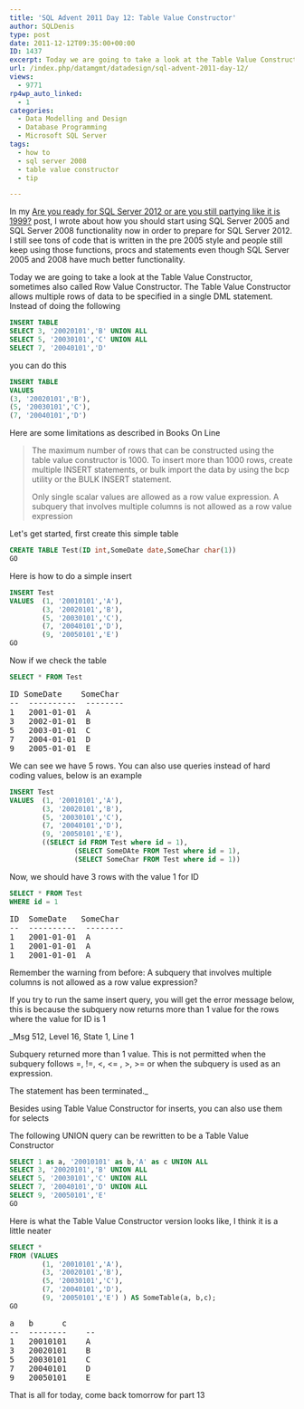 ```yaml
---
title: 'SQL Advent 2011 Day 12: Table Value Constructor'
author: SQLDenis
type: post
date: 2011-12-12T09:35:00+00:00
ID: 1437
excerpt: Today we are going to take a look at the Table Value Constructor, sometimes also called Row Value Constructor. The Table Value Constructor allows multiple rows of data to be specified in a single DML statement.
url: /index.php/datamgmt/datadesign/sql-advent-2011-day-12/
views:
  - 9771
rp4wp_auto_linked:
  - 1
categories:
  - Data Modelling and Design
  - Database Programming
  - Microsoft SQL Server
tags:
  - how to
  - sql server 2008
  - table value constructor
  - tip

---
```

In my [Are you ready for SQL Server 2012 or are you still partying like it is 1999?][1] post, I wrote about how you should start using SQL Server 2005 and SQL Server 2008 functionality now in order to prepare for SQL Server 2012. I still see tons of code that is written in the pre 2005 style and people still keep using those functions, procs and statements even though SQL Server 2005 and 2008 have much better functionality.

Today we are going to take a look at the Table Value Constructor, sometimes also called Row Value Constructor. The Table Value Constructor allows multiple rows of data to be specified in a single DML statement. Instead of doing the following

```sql
INSERT TABLE
SELECT 3, '20020101','B' UNION ALL 
SELECT 5, '20030101','C' UNION ALL 
SELECT 7, '20040101','D'
```

you can do this

```sql
INSERT TABLE
VALUES
(3, '20020101','B'), 
(5, '20030101','C'), 
(7, '20040101','D')
```

Here are some limitations as described in Books On Line

> The maximum number of rows that can be constructed using the table value constructor is 1000. To insert more than 1000 rows, create multiple INSERT statements, or bulk import the data by using the bcp utility or the BULK INSERT statement.
> 
> Only single scalar values are allowed as a row value expression. A subquery that involves multiple columns is not allowed as a row value expression

Let's get started, first create this simple table

```sql
CREATE TABLE Test(ID int,SomeDate date,SomeChar char(1))
GO
```
Here is how to do a simple insert

```sql
INSERT Test
VALUES  (1, '20010101','A'),
		(3, '20020101','B'), 
		(5, '20030101','C'), 
		(7, '20040101','D'), 
		(9, '20050101','E')
GO
```

Now if we check the table

```sql
SELECT * FROM Test
```

<pre>ID	SomeDate	SomeChar
--  ----------  --------
1	2001-01-01	A
3	2002-01-01	B
5	2003-01-01	C
7	2004-01-01	D
9	2005-01-01	E</pre>

We can see we have 5 rows. You can also use queries instead of hard coding values, below is an example

```sql
INSERT Test
VALUES  (1, '20010101','A'),
		(3, '20020101','B'), 
		(5, '20030101','C'), 
		(7, '20040101','D'), 
		(9, '20050101','E'),
		((SELECT id FROM Test where id = 1),
				(SELECT SomeDAte FROM Test where id = 1),
				(SELECT SomeChar FROM Test where id = 1))
```

Now, we should have 3 rows with the value 1 for ID

```sql
SELECT * FROM Test 
WHERE id = 1
```

<pre>ID  SomeDate	SomeChar
--  ----------  --------
1   2001-01-01	A
1   2001-01-01	A
1   2001-01-01	A</pre>

Remember the warning from before: A subquery that involves multiple columns is not allowed as a row value expression?
  
If you try to run the same insert query, you will get the error message below, this is because the subquery now returns more than 1 value for the rows where the value for ID is 1

_Msg 512, Level 16, State 1, Line 1
  
Subquery returned more than 1 value. This is not permitted when the subquery follows =, !=, <, <= , >, >= or when the subquery is used as an expression.
  
The statement has been terminated._

Besides using Table Value Constructor for inserts, you can also use them for selects
  
The following UNION query can be rewritten to be a Table Value Constructor

```sql
SELECT 1 as a, '20010101' as b,'A' as c UNION ALL
SELECT 3, '20020101','B' UNION ALL 
SELECT 5, '20030101','C' UNION ALL 
SELECT 7, '20040101','D' UNION ALL 
SELECT 9, '20050101','E'
GO
```

Here is what the Table Value Constructor version looks like, I think it is a little neater

```sql
SELECT *
FROM (VALUES
		(1, '20010101','A'),
		(3, '20020101','B'), 
		(5, '20030101','C'), 
		(7, '20040101','D'), 
		(9, '20050101','E') ) AS SomeTable(a, b,c);
GO
```

<pre>a   b		c
--  --------    --
1   20010101	A
3   20020101	B
5   20030101	C
7   20040101	D
9   20050101	E</pre>

That is all for today, come back tomorrow for part 13

 [1]: /index.php/DataMgmt/DataDesign/are-you-ready-for-sql